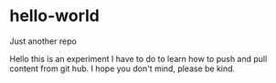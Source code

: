 # hello-world

Just another repo

Hello this is an experiment I have to do to learn how to push and pull content from git hub. I hope you don't mind, please be kind.
